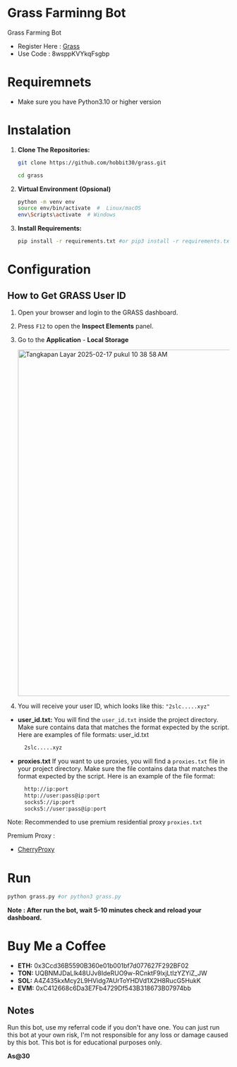 # Grass Farminng Bot
Grass Farming Bot

- Register Here : [Grass](https://app.getgrass.io/register/?referralCode=8wsppKVYkqFsgbp)
- Use Code : 8wsppKVYkqFsgbp

# Requiremnets

- Make sure you have Python3.10 or higher version

# Instalation

1. **Clone The Repositories:**
   ```bash
   git clone https://github.com/hobbit30/grass.git
   ```
   ```bash
   cd grass
   ```

2. **Virtual Environment (Opsional)**
   ```bash
   python -m venv env
   source env/bin/activate  #  Linux/macOS
   env\Scripts\activate  # Windows
   ```

3. **Install Requirements:**
   ```bash
   pip install -r requirements.txt #or pip3 install -r requirements.txt
   ```

# Configuration

## How to Get GRASS User ID

1. Open your browser and login to the GRASS dashboard.
2. Press `F12` to open the **Inspect Elements** panel.
3. Go to the **Application** - **Local Storage**

   <img width="786" alt="Tangkapan Layar 2025-02-17 pukul 10 38 58 AM" src="https://github.com/user-attachments/assets/7d123279-74d9-4627-8936-e012a02f86d0" />


4. You will receive your user ID, which looks like this: `"2slc.....xyz"`

- **user_id.txt:** You will find the `user_id.txt` inside the project directory. Make sure contains data that matches the format expected by the script. Here are examples of file formats:
  user_id.txt
  ```bash
    2slc.....xyz
  ```

- **proxies.txt** If you want to use proxies, you will find a `proxies.txt` file in your project directory. Make sure the file contains data that matches the format expected by the script. Here is an example of the file format:
  ```bash
    http://ip:port
    http://user:pass@ip:port
    socks5://ip:port
    socks5://user:pass@ip:port
  ```
Note: Recommended to use premium residential proxy  `proxies.txt`

Premium Proxy : 
  - [CherryProxy](https://center.cherryproxy.com/Login/Register?invite=5c5d999f)

    
# Run

```bash
python grass.py #or python3 grass.py
```
**Note : After run the bot, wait 5-10 minutes check and reload your dashboard.**

# Buy Me a Coffee

- **ETH:** 0x3Ccd36B5590B360e01b001bf7d077627F292BF02
- **TON:** UQBNMJDaLlk48UJv8IdeRUO9w-RCnktF9lxjLtIzYZYiZ_JW
- **SOL:** A4Z435kxMcy2L9HVidg7AUrToYHDVd1X2H8RucG5HukK
- **EVM:** 0xC412668c6Da3E7Fb4729Df543B318673B07974bb

## Notes
Run this bot, use my referral code if you don't have one.
You can just run this bot at your own risk, I'm not responsible for any loss or damage caused by this bot.
This bot is for educational purposes only.

**As@30**
